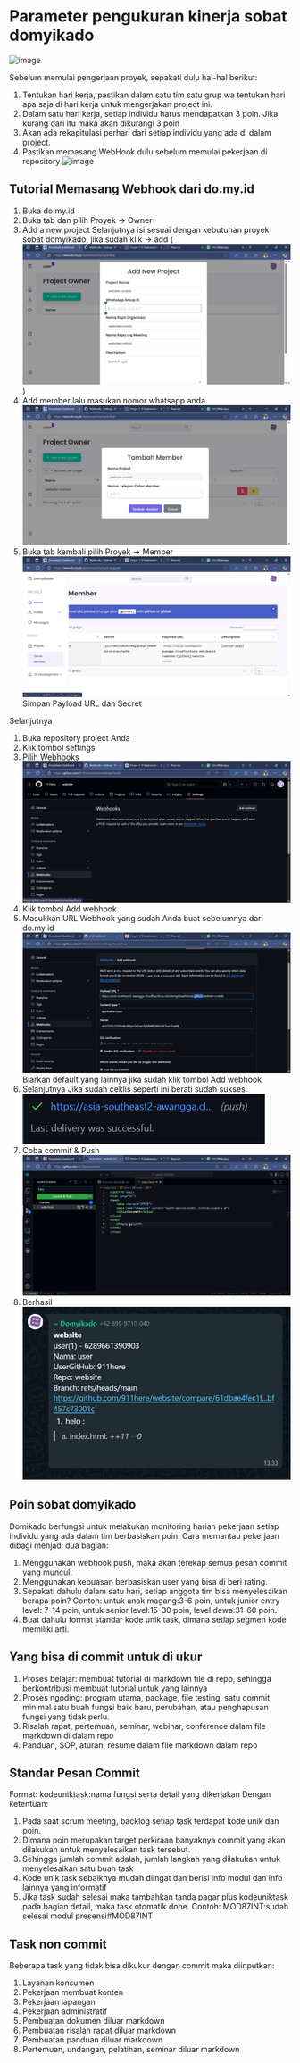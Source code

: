 # Parameter pengukuran kinerja sobat domyikado

![image](https://github.com/user-attachments/assets/e8baaab8-1c64-4228-9623-5677d380737d)

Sebelum memulai pengerjaan proyek, sepakati dulu hal-hal berikut:
1. Tentukan hari kerja, pastikan dalam satu tim satu grup wa tentukan hari apa saja di hari kerja untuk mengerjakan project ini.
2. Dalam satu hari kerja, setiap individu harus mendapatkan 3 poin. Jika kurang dari itu maka akan dikurangi 3 poin
3. Akan ada rekapitulasi perhari dari setiap individu yang ada di dalam project.
4. Pastikan memasang WebHook dulu sebelum memulai pekerjaan di repository
   ![image](https://github.com/user-attachments/assets/3bb8b963-65a4-4a45-9513-5fa254ca8bef)

## Tutorial Memasang Webhook dari do.my.id

1. Buka do.my.id
2. Buka tab dan pilih Proyek -> Owner
3. Add a new project
   Selanjutnya isi sesuai dengan kebutuhan proyek sobat domyikado, jika sudah klik -> add
   (![alt text](image.png))
4. Add member lalu masukan nomor whatsapp anda
   ![alt text](image-1.png)
5. Buka tab kembali pilih Proyek -> Member
   ![alt text](image-2.png)
   Simpan Payload URL dan Secret

Selanjutnya

1. Buka repository project Anda
2. Klik tombol settings
3. Pilih Webhooks
   ![alt text](image-3.png)
4. Klik tombol Add webhook
5. Masukkan URL Webhook yang sudah Anda buat sebelumnya dari do.my.id
   ![alt text](image-5.png)
   Biarkan default yang lainnya jika sudah klik tombol Add webhook
6. Selanjutnya Jika sudah ceklis seperti ini berati sudah sukses.
   ![alt text](image-6.png)
7. Coba commit & Push
   ![alt text](image-7.png)
8. Berhasil
   ![alt text](image-8.png)

## Poin sobat domyikado

Domikado berfungsi untuk melakukan monitoring harian pekerjaan setiap individu yang ada dalam tim berbasiskan poin. 
Cara memantau pekerjaan dibagi menjadi dua bagian:
1. Menggunakan webhook push, maka akan terekap semua pesan commit yang muncul.
2. Menggunakan kepuasan berbasiskan user yang bisa di beri rating.
3. Sepakati dahulu dalam satu hari, setiap anggota tim bisa menyelesaikan berapa poin? Contoh: untuk anak magang:3-6 poin, untuk junior entry level: 7-14 poin, untuk senior level:15-30 poin, level dewa:31-60 poin.
4. Buat dahulu format standar kode unik task, dimana setiap segmen kode memiliki arti.

## Yang bisa di commit untuk di ukur

1. Proses belajar: membuat tutorial di markdown file di repo, sehingga berkontribusi membuat tutorial untuk yang lainnya
2. Proses ngoding: program utama, package, file testing. satu commit minimal satu buah fungsi baik baru, perubahan, atau penghapusan fungsi yang tidak perlu.
3. Risalah rapat, pertemuan, seminar, webinar, conference dalam file markdown di dalam repo
4. Panduan, SOP, aturan, resume dalam file markdown dalam repo

## Standar Pesan Commit

Format: kodeuniktask:nama fungsi serta detail yang dikerjakan 
Dengan ketentuan:
1. Pada saat scrum meeting, backlog setiap task terdapat kode unik dan poin. 
2. Dimana poin merupakan target perkiraan banyaknya commit yang akan dilakukan untuk menyelesaikan task tersebut. 
3. Sehingga jumlah commit adalah, jumlah langkah yang dilakukan untuk menyelesaikan satu buah task
4. Kode unik task sebaiknya mudah diingat dan berisi info modul dan info lainnya yang informatif
5. Jika task sudah selesai maka tambahkan tanda pagar plus kodeuniktask pada bagian detail, maka task otomatik done. Contoh: MOD87INT:sudah selesai modul presensi#MOD87INT

## Task non commit
Beberapa task yang tidak bisa dikukur dengan commit maka diinputkan:
1. Layanan konsumen
2. Pekerjaan membuat konten
3. Pekerjaan lapangan
4. Pekerjaan administratif
5. Pembuatan dokumen diluar markdown
6. Pembuatan risalah rapat diluar markdown
7. Pembuatan panduan diluar markdown
8. Pertemuan, undangan, pelatihan, seminar diluar markdown
